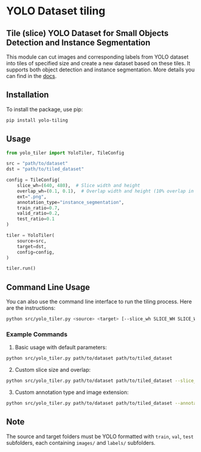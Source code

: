 # YOLO Dataset tiling 

## Tile (slice) YOLO Dataset for Small Objects Detection and Instance Segmentation

This module can cut images and corresponding labels from YOLO dataset into tiles of specified size and create a 
new dataset based on these tiles. It supports both object detection and instance segmentation. More details you can find 
in the <a href="https://supervision.roboflow.com/develop/detection/tools/inference_slicer/#supervision.detection.tools.inference_slicer.InferenceSlicer">docs</a>.

## Installation

To install the package, use pip:

```bash
pip install yolo-tiling
```

## Usage

```python
from yolo_tiler import YoloTiler, TileConfig

src = "path/to/dataset"
dst = "path/to/tiled_dataset"

config = TileConfig(
    slice_wh=(640, 480),  # Slice width and height
    overlap_wh=(0.1, 0.1),  # Overlap width and height (10% overlap in this example)
    ext=".png",
    annotation_type="instance_segmentation",
    train_ratio=0.7,
    valid_ratio=0.2,
    test_ratio=0.1
)

tiler = YoloTiler(
    source=src,
    target=dst,
    config=config,
)

tiler.run()
```

## Command Line Usage

You can also use the command line interface to run the tiling process. Here are the instructions:

```bash
python src/yolo_tiler.py <source> <target> [--slice_wh SLICE_WH SLICE_WH] [--overlap_wh OVERLAP_WH OVERLAP_WH] [--ext EXT] [--annotation_type ANNOTATION_TYPE] [--densify_factor DENSIFY_FACTOR] [--smoothing_tolerance SMOOTHING_TOLERANCE] [--train_ratio TRAIN_RATIO] [--valid_ratio VALID_RATIO] [--test_ratio TEST_RATIO]
```

### Example Commands

1. Basic usage with default parameters:
```bash
python src/yolo_tiler.py path/to/dataset path/to/tiled_dataset
```

2. Custom slice size and overlap:
```bash
python src/yolo_tiler.py path/to/dataset path/to/tiled_dataset --slice_wh 640 480 --overlap_wh 0.1 0.1
```

3. Custom annotation type and image extension:
```bash
python src/yolo_tiler.py path/to/dataset path/to/tiled_dataset --annotation_type instance_segmentation --ext .jpg
```

## Note
The source and target folders must be YOLO formatted with `train`, `val`, `test` subfolders, each containing 
`images/` and `labels/` subfolders.